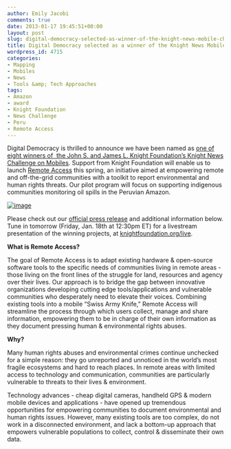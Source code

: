 ```yaml
---
author: Emily Jacobi
comments: true
date: 2013-01-17 19:45:51+00:00
layout: post
slug: digital-democracy-selected-as-winner-of-the-knight-news-mobile-challenge
title: Digital Democracy selected as a winner of the Knight News Mobile Challenge
wordpress_id: 4715
categories:
- Mapping
- Mobiles
- News
- Tools &amp; Tech Approaches
tags:
- Amazon
- award
- Knight Foundation
- News Challenge
- Peru
- Remote Access
---
```


Digital Democracy is thrilled to announce we have been named as [one of eight winners of  the John S. and James L. Knight Foundation’s Knight News Challenge on Mobiles](http://www.knightfoundation.org/press-room/press-release/eight-mobile-ventures-win-24-million-funding-knigh/). Support from Knight Foundation will enable us to launch [Remote Access](http://digital-democracy.org/2012/09/24/remote-access-connecting-threatened-communities/) this spring, an initiative aimed at empowering remote and off-the-grid communities with a toolkit to report environmental and human rights threats. Our pilot program will focus on supporting indigenous communities monitoring oil spills in the Peruvian Amazon.

[![image](http://farm9.staticflickr.com/8222/8389656781_aae8e3cc3e.jpg)](http://www.knightfoundation.org/)

Please check out our [official press release](http://www.scribd.com/doc/120834901/Press-Release-Digital-Democracy-a-winner-of-the-Knight-News-Mobile-Challenge) and additional information below. Tune in tomorrow (Friday, Jan. 18th at 12:30pm ET) for a livestream presentation of the winning projects, at [knightfoundation.org/live](http://www.knightfoundation.org/live).

**What is Remote Access?**

The goal of Remote Access is to adapt existing hardware & open-source software tools to the specific needs of communities living in remote areas - those living on the front lines of the struggle for land, resources and agency over their lives. Our approach is to bridge the gap between innovative organizations developing cutting edge tools/applications and vulnerable communities who desperately need to elevate their voices. Combining existing tools into a mobile “Swiss Army Knife,” Remote Access will streamline the process through which users collect, manage and share information, empowering them to be in charge of their own information as they document pressing human & environmental rights abuses.

**Why?**

Many human rights abuses and environmental crimes continue unchecked for a simple reason: they go unreported and unnoticed in the world’s most fragile ecosystems and hard to reach places. In remote areas with limited access to technology and communication, communities are particularly vulnerable to threats to their lives & environment.

Technology advances - cheap digital cameras, handheld GPS & modern mobile devices and applications - have opened up tremendous opportunities for empowering communities to document environmental and human rights issues. However, many existing tools are too complex, do not work in a disconnected environment, and lack a bottom-up approach that empowers vulnerable populations to collect, control & disseminate their own data.
